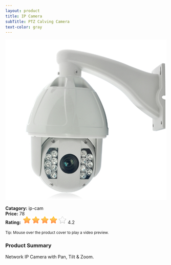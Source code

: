 ```yaml
---
layout: product
title: IP Camera
subTitle: PTZ Calving Camera
text-color: gray
---
```


<div class="hero-unit">
	<div class="row">
		<div class="col-md-3">
			<img src="/img/products/IP-PTZ-CAM-1.jpg" id="tooltip-ip-camera-1" rel="tooltip" title="Preview" class="img-polaroid small-img" />
		</div>
		<div class="col-md-7">
			<p>
				<strong>Catagory:</strong>
				<span> ip-cam</span>
				<br>
				<strong>Price:</strong>
				<span> 78</span>
				<br>
				<strong>Rating:&nbsp;</strong>
				<span id="rating-ip-camera-1" data-rating="4.2" data-star-big="Yes" class="stars" title="good" style="cursor: default; width: 100px;">
					<img src="/img/star-on-big.png" alt="1" title="good">&nbsp;<img src="/img/star-on-big.png" alt="2" title="good">&nbsp;<img src="/img/star-on-big.png" alt="3" title="good">&nbsp;<img src="/img/star-on-big.png" alt="4" title="good">&nbsp;<img src="/img/star-off-big.png" alt="5" title="good"><input type="hidden" name="score" value="4.2" readonly="readonly">
				</span>
				<span> 4.2</span>
			</p>
		</div>
	</div>
	<small>
		<i class="icon icon-star"></i>
		<span> Tip: Mouse over the product cover to play a video preview.</span>
	</small>
</div>
<h3>Product Summary</h3>
<div>Network IP Camera with Pan, Tilt &amp; Zoom.</div>